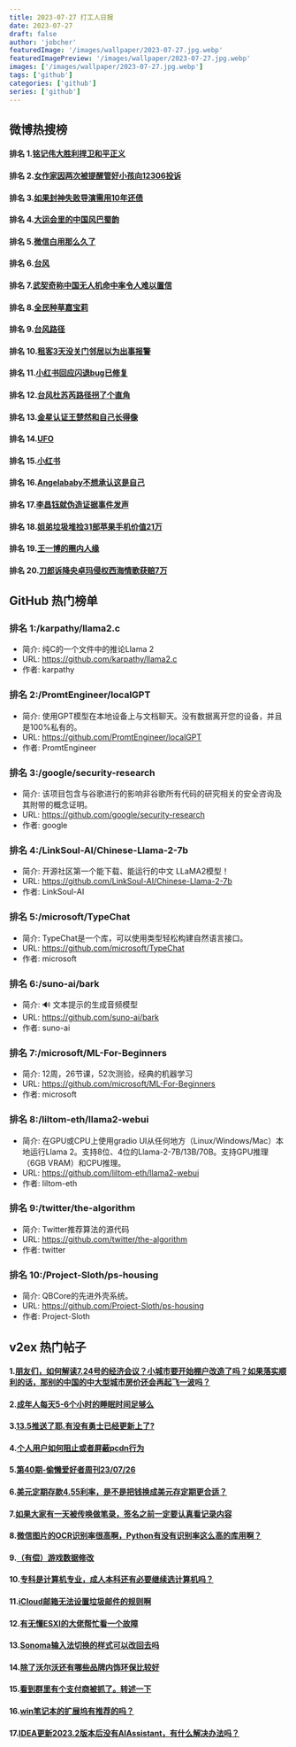 ```yaml
---
title: 2023-07-27 打工人日报
date: 2023-07-27
draft: false
author: 'jobcher'
featuredImage: '/images/wallpaper/2023-07-27.jpg.webp'
featuredImagePreview: '/images/wallpaper/2023-07-27.jpg.webp'
images: ['/images/wallpaper/2023-07-27.jpg.webp']
tags: ['github']
categories: ['github']
series: ['github']
---
```


## 微博热搜榜

#### 排名 1.[铭记伟大胜利捍卫和平正义](https://s.weibo.com/weibo?q=铭记伟大胜利捍卫和平正义)
#### 排名 2.[女作家因两次被提醒管好小孩向12306投诉](https://s.weibo.com/weibo?q=女作家因两次被提醒管好小孩向12306投诉)
#### 排名 3.[如果封神失败导演需用10年还债](https://s.weibo.com/weibo?q=如果封神失败导演需用10年还债)
#### 排名 4.[大运会里的中国风巴蜀韵](https://s.weibo.com/weibo?q=大运会里的中国风巴蜀韵)
#### 排名 5.[微信白用那么久了](https://s.weibo.com/weibo?q=微信白用那么久了)
#### 排名 6.[台风](https://s.weibo.com/weibo?q=台风)
#### 排名 7.[武契奇称中国无人机命中率令人难以置信](https://s.weibo.com/weibo?q=武契奇称中国无人机命中率令人难以置信)
#### 排名 8.[全民种草嘉宝莉](https://s.weibo.com/weibo?q=全民种草嘉宝莉)
#### 排名 9.[台风路径](https://s.weibo.com/weibo?q=台风路径)
#### 排名 10.[租客3天没关门邻居以为出事报警](https://s.weibo.com/weibo?q=租客3天没关门邻居以为出事报警)
#### 排名 11.[小红书回应闪退bug已修复](https://s.weibo.com/weibo?q=小红书回应闪退bug已修复)
#### 排名 12.[台风杜苏芮路径拐了个直角](https://s.weibo.com/weibo?q=台风杜苏芮路径拐了个直角)
#### 排名 13.[金星认证王楚然和自己长得像](https://s.weibo.com/weibo?q=金星认证王楚然和自己长得像)
#### 排名 14.[UFO](https://s.weibo.com/weibo?q=UFO)
#### 排名 15.[小红书](https://s.weibo.com/weibo?q=小红书)
#### 排名 16.[Angelababy不想承认这是自己](https://s.weibo.com/weibo?q=Angelababy不想承认这是自己)
#### 排名 17.[李昌钰就伪造证据事件发声](https://s.weibo.com/weibo?q=李昌钰就伪造证据事件发声)
#### 排名 18.[姐弟垃圾堆捡31部苹果手机价值21万](https://s.weibo.com/weibo?q=姐弟垃圾堆捡31部苹果手机价值21万)
#### 排名 19.[王一博的圈内人缘](https://s.weibo.com/weibo?q=王一博的圈内人缘)
#### 排名 20.[刀郎诉降央卓玛侵权西海情歌获赔7万](https://s.weibo.com/weibo?q=刀郎诉降央卓玛侵权西海情歌获赔7万)
## GitHub 热门榜单

### 排名 1:/karpathy/llama2.c
- 简介: 纯C的一个文件中的推论Llama 2
- URL: https://github.com/karpathy/llama2.c
- 作者: karpathy 

### 排名 2:/PromtEngineer/localGPT
- 简介: 使用GPT模型在本地设备上与文档聊天。没有数据离开您的设备，并且是100%私有的。
- URL: https://github.com/PromtEngineer/localGPT
- 作者: PromtEngineer 

### 排名 3:/google/security-research
- 简介: 该项目包含与谷歌进行的影响非谷歌所有代码的研究相关的安全咨询及其附带的概念证明。
- URL: https://github.com/google/security-research
- 作者: google 

### 排名 4:/LinkSoul-AI/Chinese-Llama-2-7b
- 简介: 开源社区第一个能下载、能运行的中文 LLaMA2模型！
- URL: https://github.com/LinkSoul-AI/Chinese-Llama-2-7b
- 作者: LinkSoul-AI 

### 排名 5:/microsoft/TypeChat
- 简介: TypeChat是一个库，可以使用类型轻松构建自然语言接口。
- URL: https://github.com/microsoft/TypeChat
- 作者: microsoft 

### 排名 6:/suno-ai/bark
- 简介: 🔊 文本提示的生成音频模型
- URL: https://github.com/suno-ai/bark
- 作者: suno-ai 

### 排名 7:/microsoft/ML-For-Beginners
- 简介: 12周，26节课，52次测验，经典的机器学习
- URL: https://github.com/microsoft/ML-For-Beginners
- 作者: microsoft 

### 排名 8:/liltom-eth/llama2-webui
- 简介: 在GPU或CPU上使用gradio UI从任何地方（Linux/Windows/Mac）本地运行Llama 2。支持8位、4位的Llama-2-7B/13B/70B。支持GPU推理（6GB VRAM）和CPU推理。
- URL: https://github.com/liltom-eth/llama2-webui
- 作者: liltom-eth 

### 排名 9:/twitter/the-algorithm
- 简介: Twitter推荐算法的源代码
- URL: https://github.com/twitter/the-algorithm
- 作者: twitter 

### 排名 10:/Project-Sloth/ps-housing
- 简介: QBCore的先进外壳系统。
- URL: https://github.com/Project-Sloth/ps-housing
- 作者: Project-Sloth 

## v2ex 热门帖子

#### 1.[朋友们，如何解读7.24号的经济会议？小城市要开始棚户改造了吗？如果落实顺利的话，那别的中国的中大型城市房价还会再起飞一波吗？](https://www.v2ex.com/t/960065#reply37)
#### 2.[成年人每天5-6个小时的睡眠时间足够么](https://www.v2ex.com/t/960074#reply11)
#### 3.[13.5推送了耶.有没有勇士已经更新上了?](https://www.v2ex.com/t/960070#reply8)
#### 4.[个人用户如何阻止或者屏蔽pcdn行为](https://www.v2ex.com/t/960068#reply6)
#### 5.[第40期-偷懒爱好者周刊23/07/26](https://www.v2ex.com/t/960061#reply4)
#### 6.[美元定期存款4.55利率，是不是把钱换成美元存定期更合适？](https://www.v2ex.com/t/960069#reply4)
#### 7.[如果大家有一天被传唤做笔录，签名之前一定要认真看记录内容](https://www.v2ex.com/t/960076#reply4)
#### 8.[微信图片的OCR识别率很高啊，Python有没有识别率这么高的库用啊？](https://www.v2ex.com/t/960062#reply3)
#### 9.[（有偿）游戏数据修改](https://www.v2ex.com/t/960066#reply3)
#### 10.[专科是计算机专业，成人本科还有必要继续选计算机吗？](https://www.v2ex.com/t/960075#reply3)
#### 11.[iCloud邮箱无法设置垃圾邮件的规则啊](https://www.v2ex.com/t/960063#reply2)
#### 12.[有无懂ESXI的大佬帮忙看一个故障](https://www.v2ex.com/t/960072#reply2)
#### 13.[Sonoma输入法切换的样式可以改回去吗](https://www.v2ex.com/t/960064#reply1)
#### 14.[除了沃尔沃还有哪些品牌内饰环保比较好](https://www.v2ex.com/t/960067#reply1)
#### 15.[看到群里有个支付商被抓了。转述一下](https://www.v2ex.com/t/960078#reply1)
#### 16.[win笔记本的扩展坞有推荐的吗？](https://www.v2ex.com/t/960077#reply0)
#### 17.[IDEA更新2023.2版本后没有AIAssistant，有什么解决办法吗？](https://www.v2ex.com/t/960079#reply0)
